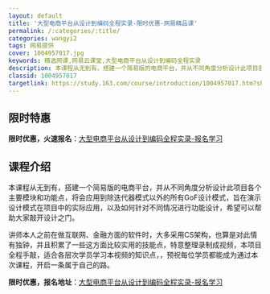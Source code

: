 ```yaml
---
layout: default
title: '大型电商平台从设计到编码全程实录-限时优惠-网易精品课'
permalink: /:categories/:title/
categories: wangyi2
tags: 网易提供
cover: 1004957017.jpg
keywords: 精选网课,网易云课堂,大型电商平台从设计到编码全程实录
description: 本课程从无到有，搭建一个简易版的电商平台，并从不同角度分析设计此项目各个主要模块和功能点，将会应用到除迭代器模式以外的所
classid: 1004957017
targetlink: https://study.163.com/course/introduction/1004957017.htm?share=1&shareId=1025206652&utm_campaign=share&utm_medium=iphoneShare&utm_source=&utm_u=1025206652
---
```


## 限时特惠

**限时优惠，火速报名**：[大型电商平台从设计到编码全程实录-报名学习](https://study.163.com/course/introduction/1004957017.htm?share=1&shareId=1025206652&utm_campaign=share&utm_medium=iphoneShare&utm_source=&utm_u=1025206652)

## 课程介绍

本课程从无到有，搭建一个简易版的电商平台，并从不同角度分析设计此项目各个主要模块和功能点，将会应用到除迭代器模式以外的所有GoF设计模式，旨在演示设计模式在项目中的实际应用，以及如何针对不同情况进行功能设计，希望可以帮助大家敲开设计之门。

讲师本人之前在做互联网、金融方面的软件时，大多采用CS架构，也算是对此情有独钟，并且积累了一些这方面比较实用的技能点，特意整理录制成视频，本项目 全程手敲，适合各层次学员学习本视频的知识点，，预祝每位学员都能成为通过本次课程，开启一条属于自己的路。

**限时优惠，报名地址**：[大型电商平台从设计到编码全程实录-报名学习](https://study.163.com/course/introduction/1004957017.htm?share=1&shareId=1025206652&utm_campaign=share&utm_medium=iphoneShare&utm_source=&utm_u=1025206652)

